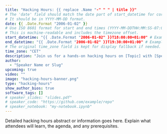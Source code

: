 ```yaml
---
title: "Hacking Hours: {{ replace .Name "-" " " | title }}"
# The 'date' field should match the date part of start_datetime for correct sorting.
# It should be in YYYY-MM-DD format.
date: {{ .Date.Format "2006-01-02" }}
# Use ISO 8601 format for start and end times (YYYY-MM-DDTHH:MM:SS-07:00).
# This is machine-readable and includes the timezone offset.
start_datetime: "{{ .Date.Format "2006-01-02" }}T18:00:00+01:00" # Example: CET
end_datetime: "{{ .Date.Format "2006-01-02" }}T19:30:00+01:00" # Example: CET
# The original time_zone field is kept for display fallback if needed.
time_zone: "CET"
description: "Join us for a hands-on hacking hours on [Topic] with [Speaker Name]. You will learn how to [Key Takeaway 1] and explore [Key Takeaway 2]."
author:
  - "Speaker Name or Slug"
upcoming: true
video: ""
image: "hacking-hours-banner.png"
type: "hacking-hours"
show_author_bios: true
software_tags: []
# speaker_slides: "slides.pdf"
# speaker_code: "https://github.com/example/repo"
# speaker_notebook: "my-notebook.ipynb"
---
```


Detailed hacking hours abstract or information goes here.
Explain what attendees will learn, the agenda, and any prerequisites.
